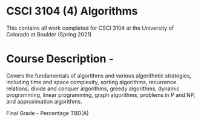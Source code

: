 # CSCI 3104 (4) Algorithms
This contains all work completed for CSCI 3104 at the University of Colorado at Boulder (Spring 2021)

# Course Description -
Covers the fundamentals of algorithms and various algorithmic strategies, including time and space complexity, sorting algorithms, recurrence relations, divide and conquer algorithms, greedy algorithms, dynamic programming, linear programming, graph algorithms, problems in P and NP, and approximation algorithms.

Final Grade - Percentage TBD(A)
